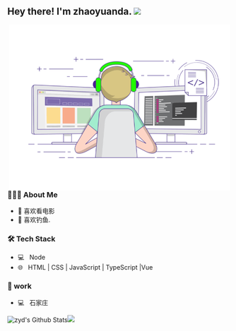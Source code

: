 <h2> Hey there! I'm zhaoyuanda. <img src="https://github.com/souvikguria98/souvikguria98/blob/master/Hi.gif" width="25"></h2>
<img align="right" alt="GIF" src="https://github.com/zhaoyuanmeng/picture/blob/master/gif3.gif" width="500"/>

<h3> 👨🏻‍💻 About Me </h3>

- 🔭 喜欢看电影
- 🤔 喜欢钓鱼.

<h3>🛠 Tech Stack</h3>

- 💻 &nbsp; Node 
- 🌐 &nbsp; HTML | CSS | JavaScript | TypeScript |Vue

<h3>🌱 work </h3>

- 💻 &nbsp; 石家庄

<img  src="https://github-readme-stats.vercel.app/api?username=zhaoyuanmeng&include_all_commits=true&count_private=true&show_icons=true&line_height=20&title_color=7A7ADB&icon_color=2234AE&text_color=D3D3D3&bg_color=0,000000,130F40" alt="zyd's Github Stats"><img  src="https://github-readme-stats.vercel.app/api/top-langs/?username=zhaoyuanmeng&layout=compact&text_color=daf7dc&bg_color=151515" >



